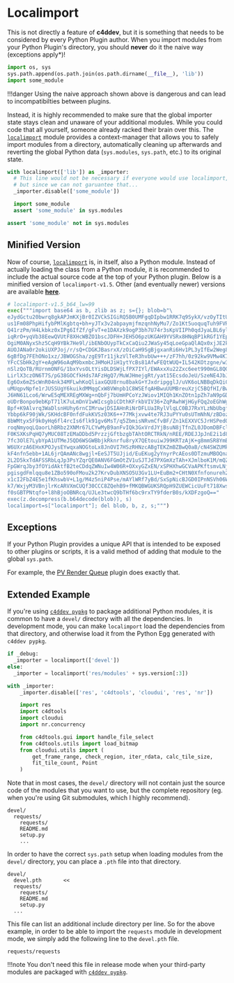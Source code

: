 # Localimport

This is not directly a feature of **c4ddev**, but it is something that needs to
be considered by every Python Plugin author. When you import modules from your
Python Plugin's directory, you should **never** do it the naive way (exceptions
apply\*)!

```python
import os, sys
sys.path.append(os.path.join(os.path.dirname(__file__), 'lib'))
import some_module
```

!!!danger
    Using the naive approach shown above is dangerous and can lead to
    incompatibilties between plugins.

Instead, it is highly recommended to make sure that the global importer state
stays clean and unaware of your additional modules. While you could code that
all yourself, someone already racked their brain over this. The
[`localimport`][0] module provides a context-manager that allows you to safely
import modules from a directory, automatically cleaning up afterwards and
reverting the global Python data (`sys.modules`, `sys.path`, etc.) to its
original state.

```python
with localimport(['lib']) as _importer:
  # This line would not be necessary if everyone would use localimport,
  # but since we can not garuantee that...
  _importer.disable(['some_module'])

  import some_module
  assert 'some_module' in sys.modules

assert 'some_module' not in sys.modules
```

  [0]: https://github.com/NiklasRosenstein/py-localimport

## Minified Version

Now of course, [`localimport`][0] is, in itself, also a Python module. Instead
of actually loading the class from a Python module, it is recommended to include
the actual source code at the top of your Python plugin. Below is a minified
version of `localimport-v1.5`. Other (and eventually newer) versions are
available [**here**][1].

  [1]: https://gist.github.com/NiklasRosenstein/f5690d8f36bbdc8e5556

```python
# localimport-v1.5_b64_lw=99
exec("""import base64 as b, zlib as z; s={}; blob=b"\
eJydGctu20bwrq8gkAPJmKXjBr0IZVCkSIGiRQ5B0UMFgqDIpbw1RRK7q9SykX/vzOyTItU4vVjL3ZnZeT/W/DiNQkXNOJ2zQz/\
us1Fm08PhpHifybPMlKgbtq+bh+yJTx3v2abpaymjfmzqnhNyMu7/Zo1Kt5uoquqTuh9FVRXxR/4AkNGnUbJBKsaH6Efh1gMd/n\
Q41rzPm/H4Lkbkz0xIPg6IfZf/gFvT+e1DAXzk9ogP3bh7U74r3sKpVIIPh0qdJyaLBL6ylHcaKWK9ZMm+lkwDZekmahkcAgWuq\
iqRrO+yqVb38EewQVUtF8XHcWBZO1bscJDFH+JEH5O6pzUKGAH9YVSRx8HNqBP1kRGf1YEp+kru0ryrUKV1LxEGMOOqQhVWVRyB\
OgiM0ANyxShz5CqH9YBk7He9l/ibENbOUypTkCxCaQiu2JWaSy45qLoeGpaQlAQx0xjJE2kk/IuI3Shop8K7kUn82Br2UXDLDpf\
AUOJANa0r2okiUXPJoj/r/sQ+CDGKJBasrxX/zOiCaH9SgBjgxanRi6Hv1PL3yIfEw2Weg80q/DCKI+ltDuj0ldfTxIb24hjkMF\
6gBfDg7FEhONo1xz/JBWOGSha/zgE9Tr11jkzVlTeR3hvbUw+++/zF7hh/0z92kw9VMw4K7i5+AW9i1pVBCUwYXyYLKHHWxtJRD\
YFcCSbHk2gY+eAgW96oAqM9bxmbcJHMoHJiH1ytYcBs81AfwFEQtWUQ+IL542KOtzgne/w3SKGdcg2VPTZsUtGvJAj5zDYQAON0\
nSlzQoTB/RUrnmONFG/1bxYvsOLtYisDLDSWjLfPX7IYl/EWAxxXu22Zxc6eet990mGL8QGWNdg6oRrnMUgrmxm5gb+kcH5n9sN\
LirlX3czON6T7S/pG38GOCfkHds7AFzHgQ7/MuWJHmejgRt/yat15EcsdoJeU/SzeNE4JbJLjGEv+xs7ajBOUDwpBD68JwIdOXU\
Eg6Ox6mZScWnR04nk34MFLwhKoQliaxGQU8rnu8bakG+YJxdripgglJ/uVK6oLNBBqDkQiCBmhd5qML1jHHwvAzgWkM8UVVLckz\
uMUqpvNpfe1rJUSSUgY6kuikdMMqgCxW8VWnpb1C8WSEfqAHBwuUUMBreuXzjC5BQfHI/Bwr1hxtSQEyPQHarWq0pWshuUVtgVT\
J6HN61Lco6/WrwE5qMEXREgMXWg+nQbFj7bUmHPCoYzJWiov1MIQh1KnZOtn1pZh7aN9pGDdb+YLWoUBwbCspIY0BqdzExuozkH\
oUDrBonpo9ebKpT71lK7uLmDnV1wWIcsgbiCDthKFrkbVIV36+ZqPAwhWjHGyFQq2oEGhWgwuG/qdaVwyDAZbbZFxC0+iw3VOGm\
Bpf+K9Alvrq3WaDlsnHUhy6rnCIMruwjDSIAHnRiNrDFLUaIRylVlqLC0BJ7RxYLzNbUbgfDOZdLLhsiJHcWdZ4DdpGI2z7Hglv\
Ybbp6kF90jWk/SKHdcBF0nfdFukKVSz03K6++77Mkjxvw4te7RJ3uPYYu0sUTmNhN/zBDozbpjRApTSqEobTx9klxzelShuKL0L\
8bWMtyx5F9k0yHq6fl4rcIs6flk91gv6MsT/q5ZbmisNRvmCfvBF/Zn1kEXXVC5JrHSPedOzWiTpy4BXfNi0b+TBK22hVfd6o6w\
roqNmyoqLQaorLhBRbz2XNMr67LCYwMyB9anFvIQk3GxVrdJYjBsuN8jTfnZL0JDomDBFcl4yw7HAdTNz4SR4NkxMYQX1wxxCec\
F0KSXKsPqHQ7yMUC08TzEMaDDbd5PrzzjGftbzgbTAhtORCTRkN/nREE/RDEJJpJnE2i1d84LnVTcU8fObL6+e777EOVA+1srfS\
7fc3OlE7LybYpA1UTMeJ5QD6WSGWBbjkRknrfu8ryX7QEtouiwJ99KRTzAjK+g8mmSR8YmBggTpYJ3EryxpHLnx8N2bLR4TzG5L\
W6UXrzA6EHxKPOJysEYwqxaNOGtoLx8JnOVI7HSzRHNzcABgTEKZmBZBwQ0aB/cN4SWZUMkbewu52yIv2KcVimjvuV/JJckMQXc\
kF4nfn5ebb+1AL6jrQAmANc8wgjl+EeSJT5UJjid/EuEKug2yYnyrPcAEos0DTzmuMBOQnaflI8ZrouJLFYI9ERiQ1CArEPR6NZ\
2L2D5kxTdAFSSRbLqJp3PsYZqrQE0ANV6FGmOtZV1uSJTJd7PXGmXzTAh+XJmlboK1M/mQZYdDYWH/4tMvFpByiwap25auTgIzA\
FpGWrqJby3fOYidAktfB2teCDdqZWNuIw4W06R+OXxyGZxEN/xSPHXhwGCVaAPKftsmvLNjgs1QidXM+7r9Sy/t+2v+ey0OzGjM\
pgisgdFmlqqu8e1ZBo590oFMou2k27KrvDubXNSO5U3Gv1LU+EuBm2+CHtN0Xfnfonureh2/u0W+fEzR2x9DUpB9fsJExhvo0u7\
x1cI2FbZ4E5e1fKhswbV+L1g/M4z5niP4Pse/mAYlWRf7yBd/SxSpNicBJGD0IPnNSVh06Wahr0G2TeOvE6DOtWGLEDwj68OrD8\
k7/WxjyM3VBnjlrKcARVXmCUQf30CCC8ZQehB9+fMKQBWGUKSRQpH9ZUEWCicUuFt718XwsIXpIQzLr0040XH5nvW/5p7l4LN5F\
f0sGBTPNtqfo+l8hBjoOBNRcq/UJLe3twcQ9bTHf6bc9rxTY9fderB0s/kXDFzgoQ=="
exec(z.decompress(b.b64decode(blob)), s)
localimport=s["localimport"]; del blob, b, z, s;""")
```

## Exceptions

If your Python Plugin provides a unique API that is intended to be exposed to
other plugins or scripts, it is a valid method of adding that module to the
global `sys.path`.

For example, the [PV Render Queue][2] plugin does exactly that.

  [2]: https://public.niklasrosenstein.com/docs/pvrenderqueue/

## Extended Example

If you're using [`c4ddev pypkg`](cli#pypkg) to package additional Python
modules, it is common to have a `devel/` directory with all the dependencies.
In development mode, you can make `localimport` load the dependencies from
that directory, and otherwise load it from the Python Egg generated with
`c4ddev pypkg`.

```python
if _debug:
  _importer = localimport(['devel'])
else:
  _importer = localimport('res/modules' + sys.version[:3])

with _importer:
    _importer.disable(['res', 'c4dtools', 'cloudui', 'res', 'nr'])

    import res
    import c4dtools
    import cloudui
    import nr.concurrency

    from c4dtools.gui import handle_file_select
    from c4dtools.utils import load_bitmap
    from cloudui.utils import (
        get_frame_range, check_region, iter_rdata, calc_tile_size,
        fit_tile_count, Point
    )
```

Note that in most cases, the `devel/` directory will not contain just the
source code of the modules that you want to use, but the complete repository
(eg. when you're using Git submodules, which I highly recommend).

    devel/
      requests/
        requests/
        README.md
        setup.py
        ...

In order to have the correct `sys.path` setup when loading modules from the
`devel/` directory, you can place a `.pth` file into that directory.

    devel/
      devel.pth       <<
      requests/
        requests/
        README.md
        setup.py
      ...

This file can list an additional include directory per line. So for the above
example, in order to be able to import the `requests` module in development mode,
we simply add the following line to the `devel.pth` file.

    requests/requests

!!!note
    You don't need this file in release mode when your third-party modules
    are packaged with [`c4ddev pypkg`](cli#pypkg).
